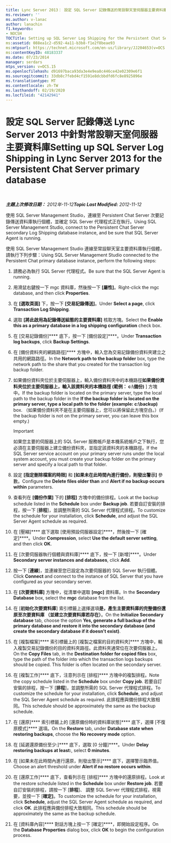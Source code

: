 ```yaml
---
title: Lync Server 2013： 設定 SQL Server 記錄傳送的常設聊天室伺服器主要資料庫
ms.reviewer: ''
ms.author: v-lanac
author: lanachin
f1.keywords:
- NOCSH
TOCTitle: Setting up SQL Server Log Shipping for the Persistent Chat Server primary database
ms:assetid: 088ea1c2-d592-4a11-b3b8-f1e2f8beae93
ms:mtpsurl: https://technet.microsoft.com/en-us/library/JJ204653(v=OCS.15)
ms:contentKeyID: 48183337
ms.date: 07/23/2014
manager: serdars
mtps_version: v=OCS.15
ms.openlocfilehash: d91697baca93da3e4e9ea8c446ce42e02309e6f1
ms.sourcegitcommit: 33db8c7febd4cf1591e8dcbbdfd6fc8e8925896e
ms.translationtype: MT
ms.contentlocale: zh-TW
ms.lasthandoff: 02/19/2020
ms.locfileid: "42142941"
---
```

<div data-xmlns="http://www.w3.org/1999/xhtml">

<div class="topic" data-xmlns="http://www.w3.org/1999/xhtml" data-msxsl="urn:schemas-microsoft-com:xslt" data-cs="http://msdn.microsoft.com/">

<div data-asp="https://msdn2.microsoft.com/asp">

# <a name="setting-up-sql-server-log-shipping-in-lync-server-2013-for-the-persistent-chat-server-primary-database"></a><span data-ttu-id="90cad-102">設定 SQL Server 記錄傳送 Lync Server 2013 中針對常設聊天室伺服器主要資料庫</span><span class="sxs-lookup"><span data-stu-id="90cad-102">Setting up SQL Server Log Shipping in Lync Server 2013 for the Persistent Chat Server primary database</span></span>

</div>

<div id="mainSection">

<div id="mainBody">

<span> </span>

<span data-ttu-id="90cad-103">_**主題上次修改日期：** 2012年-11-12_</span><span class="sxs-lookup"><span data-stu-id="90cad-103">_**Topic Last Modified:** 2012-11-12_</span></span>

<span data-ttu-id="90cad-104">使用 SQL Server Management Studio，連線至 Persistent Chat Server 次要記錄傳送資料庫執行個體，並確定 SQL Server 代理程式正在執行。</span><span class="sxs-lookup"><span data-stu-id="90cad-104">Using SQL Server Management Studio, connect to the Persistent Chat Server secondary Log Shipping database instance, and be sure that SQL Server Agent is running.</span></span>

<span data-ttu-id="90cad-105">使用 SQL Server Management Studio 連線至常設聊天室主要資料庫執行個體，請執行下列步驟：</span><span class="sxs-lookup"><span data-stu-id="90cad-105">Using SQL Server Management Studio connected to the Persistent Chat primary database instance, perform the following steps:</span></span>

1.  <span data-ttu-id="90cad-106">請務必為執行 SQL Server 代理程式。</span><span class="sxs-lookup"><span data-stu-id="90cad-106">Be sure that the SQL Server Agent is running.</span></span>

2.  <span data-ttu-id="90cad-107">用滑鼠右鍵按一下 mgc 資料庫，然後按一下 **[屬性]**。</span><span class="sxs-lookup"><span data-stu-id="90cad-107">Right-click the mgc database, and then click **Properties**.</span></span>

3.  <span data-ttu-id="90cad-108">在 **[選取頁面]** 下，按一下 **[交易記錄傳送]**。</span><span class="sxs-lookup"><span data-stu-id="90cad-108">Under **Select a page**, click **Transaction Log Shipping**.</span></span>

4.  <span data-ttu-id="90cad-109">選取 **[將此啟用為記錄傳送組態的主要資料庫]** 核取方塊。</span><span class="sxs-lookup"><span data-stu-id="90cad-109">Select the **Enable this as a primary database in a log shipping configuration** check box.</span></span>

5.  <span data-ttu-id="90cad-110">在 [交易記錄備份]\*\*\*\* 底下，按一下 [備份設定]\*\*\*\*。</span><span class="sxs-lookup"><span data-stu-id="90cad-110">Under **Transaction log backups**, click **Backup Settings**.</span></span>

6.  <span data-ttu-id="90cad-111">在 [備份資料夾的網路路徑]\*\*\*\* 方塊中，輸入您為交易記錄備份資料夾建立之共用的網路路徑。</span><span class="sxs-lookup"><span data-stu-id="90cad-111">In the **Network path to the backup folder** box, type the network path to the share that you created for the transaction log backup folder.</span></span>

7.  <span data-ttu-id="90cad-112">如果備份資料夾位於主要伺服器上，輸入備份資料夾中的本機路徑**如果備份資料夾位於主要伺服器上，輸入該資料夾的本機路徑 (範例： c:\\備份)** ] 方塊中。</span><span class="sxs-lookup"><span data-stu-id="90cad-112">If the backup folder is located on the primary server, type the local path to the backup folder in the **If the backup folder is located on the primary server, type a local path to the folder (example: c:\\backup)** box.</span></span> <span data-ttu-id="90cad-113">（如果備份資料夾不是在主要伺服器上，您可以將保留此方塊空白。）</span><span class="sxs-lookup"><span data-stu-id="90cad-113">(If the backup folder is not on the primary server, you can leave this box empty.)</span></span>
    
    <div>
    

    > [!IMPORTANT]  
    > <span data-ttu-id="90cad-114">如果您主要的伺服器上的 SQL Server 服務帳戶是本機系統帳戶之下執行，您必須在主要伺服器上建立備份資料夾，並指定該資料夾的本機路徑。</span><span class="sxs-lookup"><span data-stu-id="90cad-114">If the SQL Server service account on your primary server runs under the local system account, you must create your backup folder on the primary server and specify a local path to that folder.</span></span>

    
    </div>

8.  <span data-ttu-id="90cad-115">設定 **[指定刪除檔案的時限]** 和 **[如果未在此時間內進行備份，則發出警示]** 參數。</span><span class="sxs-lookup"><span data-stu-id="90cad-115">Configure the **Delete files older than** and **Alert if no backup occurs within** parameters.</span></span>

9.  <span data-ttu-id="90cad-116">查看列在 **[備份作業]** 下的 **[排程]** 方塊中的備份排程。</span><span class="sxs-lookup"><span data-stu-id="90cad-116">Look at the backup schedule listed in the **Schedule** box under **Backup job**.</span></span> <span data-ttu-id="90cad-117">若要自訂安裝的排程，按一下 [**排程**]，並調整所需的 SQL Server 代理程式排程。</span><span class="sxs-lookup"><span data-stu-id="90cad-117">To customize the schedule for your installation, click **Schedule**, and adjust the SQL Server Agent schedule as required.</span></span>

10. <span data-ttu-id="90cad-118">在 [壓縮]\*\*\*\* 底下選取 [使用預設伺服器設定]\*\*\*\*，然後按一下 [確定]\*\*\*\*。</span><span class="sxs-lookup"><span data-stu-id="90cad-118">Under **Compression**, select **Use the default server setting**, and then click **OK**.</span></span>

11. <span data-ttu-id="90cad-119">在 [次要伺服器執行個體與資料庫]\*\*\*\* 底下，按一下 [新增]\*\*\*\*。</span><span class="sxs-lookup"><span data-stu-id="90cad-119">Under **Secondary server instances and databases**, click **Add**.</span></span>

12. <span data-ttu-id="90cad-120">按一下 [**連線**]，並連線至您已設定為次要伺服器的 SQL Server 執行個體。</span><span class="sxs-lookup"><span data-stu-id="90cad-120">Click **Connect** and connect to the instance of SQL Server that you have configured as your secondary server.</span></span>

13. <span data-ttu-id="90cad-121">在 **[次要資料庫]** 方塊中，從清單中選取 **[mgc]** 資料庫。</span><span class="sxs-lookup"><span data-stu-id="90cad-121">In the **Secondary Database** box, select the **mgc** database from the list.</span></span>

14. <span data-ttu-id="90cad-122">在 [**初始化次要資料庫**] 索引標籤上選擇選項**是，產生主要資料庫的完整備份還原至次要資料庫 （並建立次要資料庫若存在）**。</span><span class="sxs-lookup"><span data-stu-id="90cad-122">On the **Initialize Secondary database** tab, choose the option **Yes, generate a full backup of the primary database and restore it into the secondary database (and create the secondary database if it doesn't exist)**.</span></span>

15. <span data-ttu-id="90cad-p103">在 [複製檔案]\*\*\*\* 索引標籤上的 [複製之檔案的目的資料夾]\*\*\*\* 方塊中，輸入複製交易記錄備份的目的資料夾路徑。此資料夾通常位在次要伺服器上。</span><span class="sxs-lookup"><span data-stu-id="90cad-p103">On the **Copy Files** tab, in the **Destination folder for copied files** box, type the path of the folder into which the transaction logs backups should be copied. This folder is often located on the secondary server.</span></span>

16. <span data-ttu-id="90cad-125">在 [複製工作]\*\*\*\* 底下，注意列示在 [排程]\*\*\*\* 方塊中的複製排程。</span><span class="sxs-lookup"><span data-stu-id="90cad-125">Note the copy schedule listed in the **Schedule** box under **Copy job**.</span></span> <span data-ttu-id="90cad-126">若要自訂安裝的排程，按一下 [**排程**]，並調整所需的 SQL Server 代理程式排程。</span><span class="sxs-lookup"><span data-stu-id="90cad-126">To customize the schedule for your installation, click **Schedule**, and adjust the SQL Server Agent schedule as required.</span></span> <span data-ttu-id="90cad-127">此排程應與備份排程大致相同。</span><span class="sxs-lookup"><span data-stu-id="90cad-127">This schedule should be approximately the same as the backup schedule.</span></span>

17. <span data-ttu-id="90cad-128">在 [還原]\*\*\*\* 索引標籤上的 [還原備份時的資料庫狀態]\*\*\*\* 底下，選擇 [不復原模式]\*\*\*\* 選項。</span><span class="sxs-lookup"><span data-stu-id="90cad-128">On the **Restore** tab, under **Database state when restoring backups**, choose the **No recovery mode** option.</span></span>

18. <span data-ttu-id="90cad-129">在 [延遲還原備份至少:]\*\*\*\* 底下，選取 [0 分鐘]\*\*\*\*。</span><span class="sxs-lookup"><span data-stu-id="90cad-129">Under **Delay restoring backups at least:**, select **0 minutes**.</span></span>

19. <span data-ttu-id="90cad-130">在 [如果未在此時間內進行還原，則發出警示]\*\*\*\* 底下，選擇警示臨界值。</span><span class="sxs-lookup"><span data-stu-id="90cad-130">Choose an alert threshold under **Alert if no restore occurs within**.</span></span>

20. <span data-ttu-id="90cad-131">在 [還原工作]\*\*\*\* 底下，查看列示在 [排程]\*\*\*\* 方塊中的還原排程。</span><span class="sxs-lookup"><span data-stu-id="90cad-131">Look at the restore schedule listed in the **Schedule** box under **Restore job**.</span></span> <span data-ttu-id="90cad-132">若要自訂安裝的排程，請按一下 [**排程**]、 調整 SQL Server 代理程式排程，視需要，並按一下 [**確定]**。</span><span class="sxs-lookup"><span data-stu-id="90cad-132">To customize the schedule for your installation, click **Schedule**, adjust the SQL Server Agent schedule as required, and click **OK**.</span></span> <span data-ttu-id="90cad-133">此排程應與備份排程大致相同。</span><span class="sxs-lookup"><span data-stu-id="90cad-133">This schedule should be approximately the same as the backup schedule.</span></span>

21. <span data-ttu-id="90cad-134">在 [資料庫內容]\*\*\*\* 對話方塊上按一下 [確定]\*\*\*\*，即開始設定程序。</span><span class="sxs-lookup"><span data-stu-id="90cad-134">On the **Database Properties** dialog box, click **OK** to begin the configuration process.</span></span>

</div>

<span> </span>

</div>

</div>

</div>

